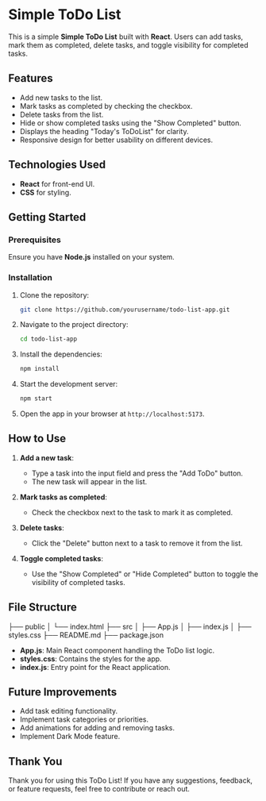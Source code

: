 # Simple ToDo List 

This is a simple **Simple ToDo List** built with **React**. Users can add tasks, mark them as completed, delete tasks, and toggle visibility for completed tasks.

## Features

- Add new tasks to the list.
- Mark tasks as completed by checking the checkbox.
- Delete tasks from the list.
- Hide or show completed tasks using the "Show Completed" button.
- Displays the heading "Today's ToDoList" for clarity.
- Responsive design for better usability on different devices.

## Technologies Used

- **React** for front-end UI.
- **CSS** for styling.

## Getting Started

### Prerequisites

Ensure you have **Node.js** installed on your system.

### Installation

1. Clone the repository:

    ```bash
    git clone https://github.com/yourusername/todo-list-app.git
    ```

2. Navigate to the project directory:

    ```bash
    cd todo-list-app
    ```

3. Install the dependencies:

    ```bash
    npm install
    ```

4. Start the development server:

    ```bash
    npm start
    ```

5. Open the app in your browser at `http://localhost:5173`.

## How to Use

1. **Add a new task**:
   - Type a task into the input field and press the "Add ToDo" button.
   - The new task will appear in the list.

2. **Mark tasks as completed**:
   - Check the checkbox next to the task to mark it as completed.

3. **Delete tasks**:
   - Click the "Delete" button next to a task to remove it from the list.

4. **Toggle completed tasks**:
   - Use the "Show Completed" or "Hide Completed" button to toggle the visibility of completed tasks.

## File Structure
├── public │ └── index.html ├── src │ ├── App.js │ ├── index.js │ ├── styles.css ├── README.md ├── package.json

- **App.js**: Main React component handling the ToDo list logic.
- **styles.css**: Contains the styles for the app.
- **index.js**: Entry point for the React application.

## Future Improvements

- Add task editing functionality.
- Implement task categories or priorities.
- Add animations for adding and removing tasks.
- Implement Dark Mode feature.

## Thank You
Thank you for using this ToDo List! If you have any suggestions, feedback, or feature requests, feel free to contribute or reach out.



